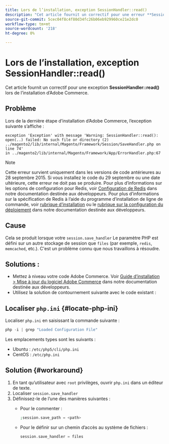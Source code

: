 ```yaml
---
title: Lors de l’installation, exception SessionHandler::read()
description: "Cet article fournit un correctif pour une erreur **SessionHandler::read()** d’exception lors de l’installation d’Adobe Commerce."
source-git-commit: 5cec04f8c4f80d34fc26b06eb929960ce21e2dc0
workflow-type: tm+mt
source-wordcount: '218'
ht-degree: 0%

---
```



# Lors de l’installation, exception SessionHandler::read()

Cet article fournit un correctif pour une exception **SessionHandler::read()** lors de l’installation d’Adobe Commerce.

## Problème

Lors de la dernière étape d’installation d’Adobe Commerce, l’exception suivante s’affiche :

```temrinal
exception 'Exception' with message 'Warning: SessionHandler::read():
open(..) failed: No such file or directory (2) ../magento2/lib/internal/Magento/Framework/Session/SaveHandler.php on line 74'
in ../magento2/lib/internal/Magento/Framework/App/ErrorHandler.php:67
```

>[!NOTE]
>
>Cette erreur survient uniquement dans les versions de code antérieures au 28 septembre 2015. Si vous installez le code du 29 septembre ou une date ultérieure, cette erreur ne doit pas se produire. Pour plus d’informations sur les options de configuration pour Redis, voir [Configuration de Redis](https://devdocs.magento.com/guides/v2.3/config-guide/redis/config-redis.html) dans notre documentation destinée aux développeurs. Pour plus d’informations sur la spécification de Redis à l’aide du programme d’installation de ligne de commande, voir [rubrique d’installation](https://devdocs.magento.com/guides/v2.3/install-gde/install/cli/install-cli-install.html) ou le [rubrique sur la configuration du déploiement](https://devdocs.magento.com/guides/v2.3/install-gde/install/cli/install-cli-subcommands-deployment.html#instgde-cli-subcommands-configphp) dans notre documentation destinée aux développeurs.

## Cause

Cela se produit lorsque votre `session.save_handler` Le paramètre PHP est défini sur un autre stockage de session que `files` (par exemple, `redis`, `memcached`, etc.). C&#39;est un problème connu que nous travaillons à résoudre.

## Solutions :

* Mettez à niveau votre code Adobe Commerce. Voir [Guide d’installation > Mise à jour du logiciel Adobe Commerce](https://devdocs.magento.com/guides/v2.3/install-gde/install/cli/install-cli-uninstall.html#instgde-install-magento-update) dans notre documentation destinée aux développeurs.
* Utilisez la solution de contournement suivante avec le code existant :

## Localiser `php.ini` {#locate-php-ini}

Localiser `php.ini` en saisissant la commande suivante :

```php
php -i | grep "Loaded Configuration File"
```

Les emplacements types sont les suivants :

* Ubuntu : `/etc/php5/cli/php.ini`
* CentOS : `/etc/php.ini`

## Solution {#workaround}

1. En tant qu’utilisateur avec `root` privilèges, ouvrir `php.ini` dans un éditeur de texte.
1. Localiser `session.save_handler`
1. Définissez-le de l’une des manières suivantes :
   * Pour le commenter :

     ```php
     ;session.save_path = <path>
     ```

   * Pour le définir sur un chemin d’accès au système de fichiers :

     ```php
     session.save_handler = files
     ```
